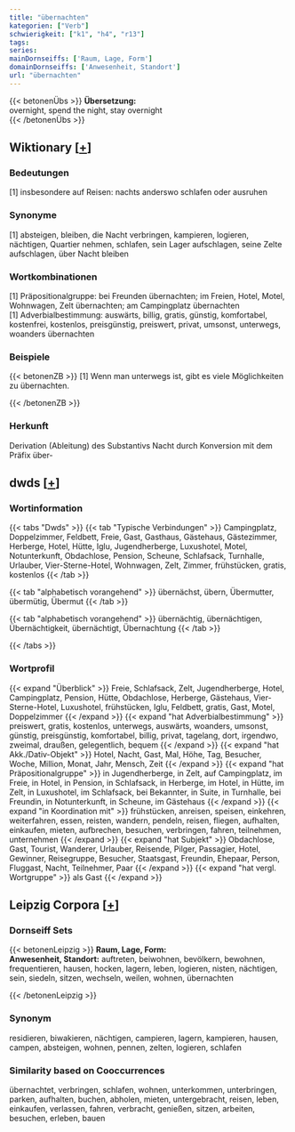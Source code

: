 ```yaml
---
title: "übernachten"
kategorien: ["Verb"]
schwierigkeit: ["k1", "h4", "r13"]
tags:
series:
mainDornseiffs: ['Raum, Lage, Form']
domainDornseiffs: ['Anwesenheit, Standort']
url: "übernachten"
---
```


{{< betonenÜbs >}}
**Übersetzung:**  
overnight, spend  the night, stay overnight  
{{< /betonenÜbs >}}

## Wiktionary [[+](https://de.wiktionary.org/wiki/übernachten)]

### Bedeutungen
[1] insbesondere auf Reisen: nachts anderswo schlafen oder ausruhen  

### Synonyme
[1] absteigen, bleiben, die Nacht verbringen, kampieren, logieren, nächtigen, Quartier nehmen, schlafen, sein Lager aufschlagen, seine Zelte aufschlagen, über Nacht bleiben  

### Wortkombinationen
[1] Präpositionalgruppe: bei Freunden übernachten; im Freien, Hotel, Motel, Wohnwagen, Zelt übernachten; am Campingplatz übernachten  
[1] Adverbialbestimmung: auswärts, billig, gratis, günstig, komfortabel, kostenfrei, kostenlos, preisgünstig, preiswert, privat, umsonst, unterwegs, woanders übernachten  

### Beispiele
{{< betonenZB >}}
[1] Wenn man unterwegs ist, gibt es viele Möglichkeiten zu übernachten.  

{{< /betonenZB >}}
### Herkunft
Derivation (Ableitung) des Substantivs Nacht durch Konversion mit dem Präfix über-  



## dwds [[+](https://www.dwds.de/wb/übernachten)]

### Wortinformation
{{< tabs "Dwds" >}}
{{< tab "Typische Verbindungen" >}}
Campingplatz, Doppelzimmer, Feldbett, Freie, Gast, Gasthaus, Gästehaus, Gästezimmer, Herberge, Hotel, Hütte, Iglu, Jugendherberge, Luxushotel, Motel, Notunterkunft, Obdachlose, Pension, Scheune, Schlafsack, Turnhalle, Urlauber, Vier-Sterne-Hotel, Wohnwagen, Zelt, Zimmer, frühstücken, gratis, kostenlos
{{< /tab >}}

{{< tab "alphabetisch vorangehend" >}}
übernächst, übern, Übermutter, übermütig, Übermut
{{< /tab >}}

{{< tab "alphabetisch vorangehend" >}}
übernächtig, übernächtigen, Übernächtigkeit, übernächtigt, Übernachtung
{{< /tab >}}

{{< /tabs >}}

### Wortprofil
{{< expand "Überblick" >}} Freie, Schlafsack, Zelt, Jugendherberge, Hotel, Campingplatz, Pension, Hütte, Obdachlose, Herberge, Gästehaus, Vier-Sterne-Hotel, Luxushotel, frühstücken, Iglu, Feldbett, gratis, Gast, Motel, Doppelzimmer {{< /expand >}}
{{< expand "hat Adverbialbestimmung" >}} preiswert, gratis, kostenlos, unterwegs, auswärts, woanders, umsonst, günstig, preisgünstig, komfortabel, billig, privat, tagelang, dort, irgendwo, zweimal, draußen, gelegentlich, bequem {{< /expand >}}
{{< expand "hat Akk./Dativ-Objekt" >}} Hotel, Nacht, Gast, Mal, Höhe, Tag, Besucher, Woche, Million, Monat, Jahr, Mensch, Zeit {{< /expand >}}
{{< expand "hat Präpositionalgruppe" >}} in Jugendherberge, in Zelt, auf Campingplatz, im Freie, in Hotel, in Pension, in Schlafsack, in Herberge, im Hotel, in Hütte, im Zelt, in Luxushotel, im Schlafsack, bei Bekannter, in Suite, in Turnhalle, bei Freundin, in Notunterkunft, in Scheune, im Gästehaus {{< /expand >}}
{{< expand "in Koordination mit" >}} frühstücken, anreisen, speisen, einkehren, weiterfahren, essen, reisten, wandern, pendeln, reisen, fliegen, aufhalten, einkaufen, mieten, aufbrechen, besuchen, verbringen, fahren, teilnehmen, unternehmen {{< /expand >}}
{{< expand "hat Subjekt" >}} Obdachlose, Gast, Tourist, Wanderer, Urlauber, Reisende, Pilger, Passagier, Hotel, Gewinner, Reisegruppe, Besucher, Staatsgast, Freundin, Ehepaar, Person, Fluggast, Nacht, Teilnehmer, Paar {{< /expand >}}
{{< expand "hat vergl. Wortgruppe" >}} als Gast {{< /expand >}}

## Leipzig Corpora [[+](https://corpora.uni-leipzig.de/en/res?word=übernachten&corpusId=deu_newscrawl-public_2018)]

### Dornseiff Sets
{{< betonenLeipzig >}}
**Raum, Lage, Form:**  
**Anwesenheit, Standort:** auftreten, beiwohnen, bevölkern, bewohnen, frequentieren, hausen, hocken, lagern, leben, logieren, nisten, nächtigen, sein, siedeln, sitzen, wechseln, weilen, wohnen, übernachten  

{{< /betonenLeipzig >}}

### Synonym
residieren, biwakieren, nächtigen, campieren, lagern, kampieren, hausen, campen, absteigen, wohnen, pennen, zelten, logieren, schlafen


### Similarity based on Cooccurrences
übernachtet, verbringen, schlafen, wohnen, unterkommen, unterbringen, parken, aufhalten, buchen, abholen, mieten, untergebracht, reisen, leben, einkaufen, verlassen, fahren, verbracht, genießen, sitzen, arbeiten, besuchen, erleben, bauen


